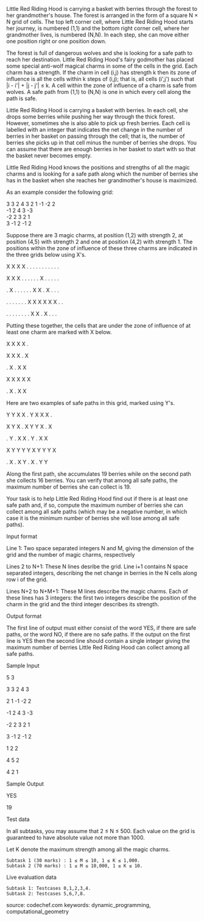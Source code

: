 Little Red Riding Hood is carrying a basket with berries through the forest to her grandmother's house. The forest is arranged in the form of a square N × N grid of cells. The top left corner cell, where Little Red Riding Hood starts her journey, is numbered (1,1) and the bottom right corner cell, where her grandmother lives, is numbered (N,N). In each step, she can move either one position right or one position down.

The forest is full of dangerous wolves and she is looking for a safe path to reach her destination. Little Red Riding Hood's fairy godmother has placed some special anti-wolf magical charms in some of the cells in the grid. Each charm has a strength. If the charm in cell (i,j) has strength k then its zone of influence is all the cells within k steps of (i,j); that is, all cells (i',j') such that |i - i'| + |j - j'| ≤ k. A cell within the zone of influence of a charm is safe from wolves. A safe path from (1,1) to (N,N) is one in which every cell along the path is safe.

Little Red Riding Hood is carrying a basket with berries. In each cell, she drops some berries while pushing her way through the thick forest. However, sometimes she is also able to pick up fresh berries. Each cell is labelled with an integer that indicates the net change in the number of berries in her basket on passing through the cell; that is, the number of berries she picks up in that cell minus the number of berries she drops. You can assume that there are enough berries in her basket to start with so that the basket never becomes empty.

Little Red Riding Hood knows the positions and strengths of all the magic charms and is looking for a safe path along which the number of berries she has in the basket when she reaches her grandmother's house is maximized.

As an example consider the following grid:

 3  3  2  4  3 
 2  1 -1 -2  2  
-1  2  4  3 -3  
-2  2  3  2  1  
 3 -1  2 -1  2  


Suppose there are 3 magic charms, at position (1,2) with strength 2, at position (4,5) with strength 2 and one at position (4,2) with strength 1. The positions within the zone of influence of these three charms are indicated in the three grids below using X's.

X  X  X  X  .         .  .  .  .  .         .  .  .  .  .

X  X  X  .  .         .  .  .  .  X         .  .  .  .  .

.  X  .  .  .         .  .  .  X  X         .  X  .  .  .

.  .  .  .  .         .  .  X  X  X         X  X  X  .  .

.  .  .  .  .         .  .  .  X  X         .  X  .  .  .


Putting these together, the cells that are under the zone of influence of at least one charm are marked with X below.

X  X  X  X  .

X  X  X  .  X

.  X  .  X  X

X  X  X  X  X

.  X  .  X  X


Here are two examples of safe paths in this grid, marked using Y's.

Y  Y  X  X  .          Y  X  X  X  .

X  Y  X  .  X          Y  Y  X  .  X

.  Y  .  X  X          .  Y  .  X  X

X  Y  Y  Y  Y          X  Y  Y  Y  X

.  X  .  X  Y          .  X  .  Y  Y


Along the first path, she accumulates 19 berries while on the second path she collects 16 berries. You can verify that among all safe paths, the maximum number of berries she can collect is 19.

Your task is to help Little Red Riding Hood find out if there is at least one safe path and, if so, compute the maximum number of berries she can collect among all safe paths (which may be a negative number, in which case it is the minimum number of berries she will lose among all safe paths).

Input format

Line 1: Two space separated integers N and M, giving the dimension of the grid and the number of magic charms, respectively

Lines 2 to N+1: These N lines desribe the grid. Line i+1 contains N space separated integers, describing the net change in berries in the N cells along row i of the grid.

Lines N+2 to N+M+1: These M lines describe the magic charms. Each of these lines has 3 integers: the first two integers describe the position of the charm in the grid and the third integer describes its strength.

Output format

The first line of output must either consist of the word YES, if there are safe paths, or the word NO, if there are no safe paths. If the output on the first line is YES then the second line should contain a single integer giving the maximum number of berries Little Red Riding Hood can collect among all safe paths.

Sample Input

5 3

3 3 2 4 3 

2 1 -1 -2 2  

-1 2 4 3 -3  

-2 2 3 2 1  

3 -1 2 -1 2  

1 2 2

4 5 2

4 2 1


Sample Output

YES

19


Test data

In all subtasks, you may assume that 2 ≤ N ≤ 500. Each value on the grid is guaranteed to have absolute value not more than 1000.

Let K denote the maximum strength among all the magic charms.

    Subtask 1 (30 marks) : 1 ≤ M ≤ 10, 1 ≤ K ≤ 1,000.
    Subtask 2 (70 marks) : 1 ≤ M ≤ 10,000, 1 ≤ K ≤ 10.

Live evaluation data

    Subtask 1: Testcases 0,1,2,3,4.
    Subtask 2: Testcases 5,6,7,8.

source: codechef.com
keywords: dynamic_programming, computational_geometry

